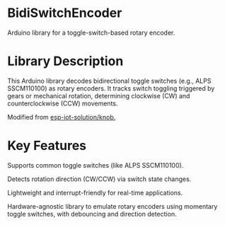 # BidiSwitchEncoder
Arduino library for a toggle-switch-based rotary encoder.


# Library Description
This Arduino library decodes bidirectional toggle switches (e.g., ALPS SSCM110100) as rotary encoders. It tracks switch toggling triggered by gears or mechanical rotation, determining clockwise (CW) and counterclockwise (CCW) movements.

Modified from [esp-iot-solution/knob.](https://github.com/espressif/esp-iot-solution/tree/master/components/knob)

# Key Features
Supports common toggle switches (like ALPS SSCM110100).

Detects rotation direction (CW/CCW) via switch state changes.

Lightweight and interrupt-friendly for real-time applications.

Hardware-agnostic library to emulate rotary encoders using momentary toggle switches, with debouncing and direction detection.
